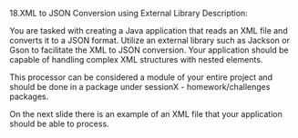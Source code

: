 18.XML to JSON Conversion using External Library
Description:

You are tasked with creating a Java application that reads an XML file and converts it to a JSON format. Utilize an
external library such as Jackson or Gson to facilitate the XML to JSON conversion. Your application should be capable of
handling complex XML structures with nested elements.

This processor can be considered a module of your entire project and should be done in a package under sessionX -
homework/challenges packages.

On the next slide there is an example of an XML file that your application should be able to process.
